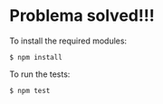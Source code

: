 Problema solved!!!
===

To install the required modules:

```
$ npm install
```

To run the tests:

```
$ npm test
```
